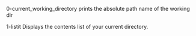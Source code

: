 0-current_working_directory prints the absolute path name of the working dir

1-listit Displays the contents list of your current directory.
